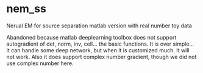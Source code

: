 # nem_ss
Nerual EM for source separation
matlab version with real number toy data

Abandoned because matlab deeplearning toolbox does not support autogradient
of det, norm, inv, cell... the basic functions. It is over simple... It can 
handle some deep network, but when it is customized much. It will not work.
Also it does support complex number gradient, though we did not use complex 
number here.